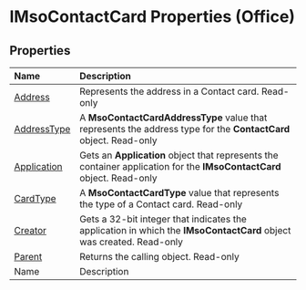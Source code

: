 
# IMsoContactCard Properties (Office)

## Properties



|**Name**|**Description**|
|:-----|:-----|
| [Address](e461f8d9-3aee-f85d-bfa0-77f5f95acf78.md)|Represents the address in a Contact card. Read-only|
| [AddressType](debb9ddd-4e7e-0a3b-d361-b48e7c6dff64.md)|A  **MsoContactCardAddressType** value that represents the address type for the **ContactCard** object. Read-only|
| [Application](0e7ea8c2-2dd4-5c5d-a0a4-87196c3a5e85.md)|Gets an  **Application** object that represents the container application for the **IMsoContactCard** object. Read-only|
| [CardType](002e308b-0a1b-087e-8a86-0aad2fa0f543.md)|A  **MsoContactCardType** value that represents the type of a Contact card. Read-only|
| [Creator](b08671d9-07cb-e72b-dff0-76d596b8f98c.md)|Gets a 32-bit integer that indicates the application in which the  **IMsoContactCard** object was created. Read-only|
| [Parent](1d84be51-89ed-c91f-3703-4b014de6e961.md)|Returns the calling object. Read-only|
|Name|Description|
